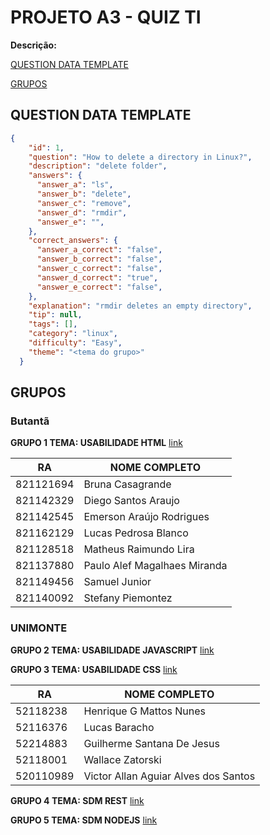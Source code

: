 # PROJETO A3 - QUIZ TI

**Descrição:**


[QUESTION DATA TEMPLATE](#QUESTION-DATA-TEMPLATE)

[GRUPOS](#GRUPOS)

## QUESTION DATA TEMPLATE

~~~json
{
    "id": 1,
    "question": "How to delete a directory in Linux?",
    "description": "delete folder",
    "answers": {
      "answer_a": "ls",
      "answer_b": "delete",
      "answer_c": "remove",
      "answer_d": "rmdir",
      "answer_e": "",
    },
    "correct_answers": {
      "answer_a_correct": "false",
      "answer_b_correct": "false",
      "answer_c_correct": "false",
      "answer_d_correct": "true",
      "answer_e_correct": "false",
    },
    "explanation": "rmdir deletes an empty directory",
    "tip": null,
    "tags": [],
    "category": "linux",
    "difficulty": "Easy",
    "theme": "<tema do grupo>"
  }
~~~

## GRUPOS

### Butantã 

**GRUPO 1 TEMA: USABILIDADE HTML** [link](https://github.com/TIQuizApi/GROUP01)

| RA        | NOME COMPLETO                |
|-----------|------------------------------|
| 821121694 | Bruna Casagrande             |
| 821142329 | Diego Santos Araujo          |
| 821142545 | Emerson Araújo Rodrigues     |
| 821162129 | Lucas Pedrosa Blanco         |
| 821128518 | Matheus Raimundo Lira        |
| 821137880 | Paulo Alef Magalhaes Miranda |
| 821149456 | Samuel Junior                |
| 821140092 | Stefany Piemontez            |

### UNIMONTE

**GRUPO 2  TEMA: USABILIDADE JAVASCRIPT** [link](https://github.com/TIQuizApi/GROUP02)

**GRUPO 3 TEMA: USABILIDADE CSS** [link](https://github.com/TIQuizApi/GROUP03)

| RA        | NOME COMPLETO                        |
|-----------|--------------------------------------|
| 52118238  | Henrique G Mattos Nunes              |
| 52116376  | Lucas Baracho                        |
| 52214883  | Guilherme Santana De Jesus           |
| 52118001  | Wallace Zatorski                     |
| 520110989 | Victor Allan Aguiar Alves dos Santos	 |

**GRUPO 4 TEMA: SDM REST** [link](https://github.com/TIQuizApi/GROUP04)

**GRUPO 5 TEMA: SDM NODEJS** [link](https://github.com/TIQuizApi/GROUP05)

